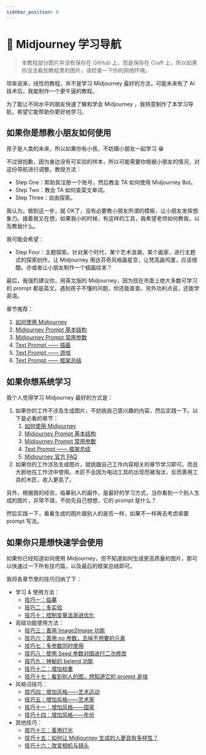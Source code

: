 ```yaml
---
sidebar_position: 0
---
```


# 🧭 Midjourney 学习导航


> 本教程部分图片并没有保存在 GitHub 上，而是保存在 Craft 上，所以如果你没法看到教程里的图片，请检查一下你的网络环境。


坦率说来，线性的教程，并不是学习 Midjourney 最好的方法，可能未来有了 AI 技术后，我能制作一个更牛逼的教程。

为了能让不同水平的朋友快速了解和学会 Midjourney ，我特意制作了本学习导航，希望它能帮助你更好地学习。

## 如果你是想教小朋友如何使用

孩子是人类的未来，所以如果你有小孩，不妨跟小朋友一起学习 😁

不过很抱歉，因为身边没有可实验的样本，所以可能需要你根据小朋友的情况，对这份导航进行调整。教授方法：

- Step One：帮助其注册一个账号，然后教会 TA 如何使用 Midjourney Bot。
- Step Two：教会 TA 如何查英文单词。
- Step Three：自由探索。

我认为，做到这一步，就 OK了，没有必要教小朋友所谓的模板，让小朋友发挥想象力。接着我又在想，如果我小的时候，有这样的工具，我希望老师如何教我，以及教我什么。

我可能会希望：

- Step Four：主题探索。针对某个时代，某个艺术浪潮，某个画家，进行主题式的探索创作，让 Midjourney 用达芬奇风格画星空，让梵高画鸡蛋，应该很酷。亦或者让小朋友制作一个插画绘本？

最后，我强烈建议你，用英文版的 Midjourney，因为现在市面上绝大多数可学习的 prompt 都是英文。遇到孩子不懂的问题，你还能查查。另外功利点说，还能学英语。

章节推荐：

1. [如何使用 Midjourney](midjourney/mj-tutorial-basics/how-to-use-midjourney)
2. [Midjourney Prompt 基本结构](midjourney/mj-tutorial-basics/midjourney-basics-prompt)
3. [Midjourney Prompt 常用参数](midjourney/mj-tutorial-basics/midjourney-common-parameters)
4. [Text Prompt —— 插画](midjourney/mj-tutorial-text-prompt/scenario-4-illustrations)
5. [Text Prompt —— 游戏](midjourney/mj-tutorial-text-prompt/scenario-6-game)
6. [Text Prompt —— 框架总结](midjourney/mj-tutorial-text-prompt/framework-summary)

## 如果你想系统学习

我个人觉得学习 Midjourney 最好的方式是：

1. 如果你的工作不涉及生成图片，不妨挑自己感兴趣的内容，然后实践一下。以下是必看的章节：
   1. [如何使用 Midjourney](midjourney/mj-tutorial-basics/how-to-use-midjourney)
   2. [Midjourney Prompt 基本结构](midjourney/mj-tutorial-basics/midjourney-basics-prompt)
   3. [Midjourney Prompt 常用参数](midjourney/mj-tutorial-basics/midjourney-common-parameters)
   4. [Text Prompt —— 框架总结](midjourney/mj-tutorial-text-prompt/framework-summary)
   5. [Midjourney 官方 FAQ](midjourney/mj-tutorial-extras/midjourney-official-faq)
2. 如果你的工作涉及生成图片，就挑跟自己工作内容相关的章节学习即可。而且大胆地在工作流中使用。木匠不会因为电动工具的出现而被淘汰，反而善用工具的木匠，收入更高了。

另外，根据我的经验，临摹别人的画作，是最好的学习方式，当你看到一个别人生成的图片，非常不错，不妨先自己想想，它的 prompt 是什么？

然后实践一下，看看生成的图片跟别人的是否一样，如果不一样再去考虑索要 prompt 写法。

## 如果你只是想快速学会使用

如果你已经知道如何使用 Midjourney，但不知道如何生成更高质量的图片，那可以快速过一下所有技巧篇，以及最后的框架总结即可。

我将各章节里的技巧归纳了下：

- 学习 & 使用方法：
   - [技巧一：临摹](midjourney/mj-tutorial-tips/tips-1-imitation)
   - [技巧二：多实验](midjourney/mj-tutorial-tips/tips-2-experiment)
   - [技巧十：控制变量法渐进优化](midjourney/mj-tutorial-tips/tips-10-control-variables-method)
- 高级功能使用方法：
   - [技巧三：善用 Image2Image 功能](midjourney/mj-tutorial-tips/tips-3-img2img)
   - [技巧六：善用 no 参数，去掉不想要的元素](midjourney/mj-tutorial-tips/tips-6-no-parameter)
   - [技巧七：多参数同时使用](midjourney/mj-tutorial-tips/tips-7-multi-parameters)
   - [技巧八：使用 Seed 参数对图进行二次修改](midjourney/mj-tutorial-tips/tips-8-seed-parameter)
   - [技巧九：神秘的 belend 功能](midjourney/mj-tutorial-tips/tips-9-blend)
   - [技巧十二：增加权重](midjourney/mj-tutorial-tips/tips-12-increase-weight)
   - [技巧十七：看到别人的图，想知道它的 prompt 是啥](midjourney/mj-tutorial-tips/tips-17-describe)
- 风格词技巧：
   - [技巧四：增加风格——艺术运动](midjourney/mj-tutorial-tips/tips-4-art-movement)
   - [技巧五：增加风格——艺术家](midjourney/mj-tutorial-tips/tips-5-artist)
   - [技巧十一：增加风格——国家](midjourney/mj-tutorial-tips/tips-11-country)
   - [技巧十四：增加风格——年份](midjourney/mj-tutorial-tips/tips-14-year)
- 其他技巧：
   - [技巧十三：善用灯光](midjourney/mj-tutorial-tips/tips-13-lighting)
   - [技巧十五：如何让 Midjourney 生成的人更具有多样性？](midjourney/mj-tutorial-tips/tips-15-human-diversity)
   - [技巧十六：改变相机与镜头](midjourney/mj-tutorial-tips/tips-16-camera-lens)

